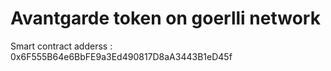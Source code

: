 # Avantgarde token on goerlli network


Smart contract adderss : 0x6F555B64e6BbFE9a3Ed490817D8aA3443B1eD45f
